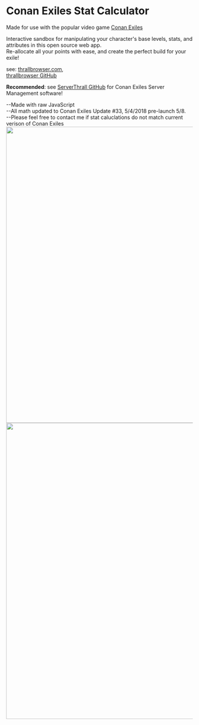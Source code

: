 # Conan Exiles Stat Calculator
Made for use with the popular video game [Conan Exiles](https://www.conanexiles.com/)

Interactive sandbox for manipulating your character's base levels, stats, and attributes in this open source web app.<br>
Re-allocate all your points with ease, and create the perfect build for your exile!<br>

see:  [thrallbrowser.com](http://thrallbrowser.com),<br>
[thrallbrowser GitHub](http://github.com/Immotal/thrallbrowser)

<b>Recommended</b>: see  [ServerThrall GitHub](http://github.com/nullsoldier/serverthrall) for Conan Exiles Server Management software!

--Made with raw JavaScript<br>
--All math updated to Conan Exiles Update #33, 5/4/2018 pre-launch 5/8.<br>
--Please feel free to contact me if stat caluclations do not match current verison of Conan Exiles<br>
<img src="https://raw.githubusercontent.com/Immotal/conan-stat-calc/master/design/conan-stat-calc-gif2.gif" width="800"><br>
<img src="https://raw.githubusercontent.com/Immotal/conan-stat-calc/master/design/conan-stat-calc-WIP2.png" width="800">